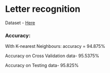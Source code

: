 # Letter recognition

Dataset - <a href="https://archive.ics.uci.edu/ml/datasets/Letter+Recognition">Here</a>

### Accuracy:
With K-nearest Neighbours:
accuracy = 94.875%

Accuracy on Cross Validation data- 95.5375%

Accuracy on Testing data- 95.825%
